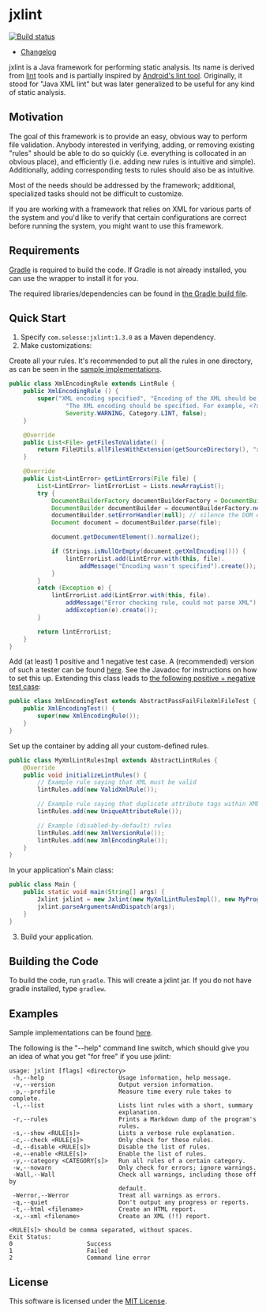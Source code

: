 jxlint
======

[![Build status](https://travis-ci.org/selesse/jxlint.png)](https://travis-ci.org/selesse/jxlint)

- [Changelog](CHANGELOG.md)

jxlint is a Java framework for performing static analysis. Its name is derived
from [lint](http://en.wikipedia.org/wiki/Lint_%28software%29) tools and is
partially inspired by [Android's lint tool](http://developer.android.com/tools/help/lint.html).
Originally, it stood for "Java XML lint" but was later generalized to be
useful for any kind of static analysis.

Motivation
----------

The goal of this framework is to provide an easy, obvious way to perform file
validation. Anybody interested in verifying, adding, or removing existing
"rules" should be able to do so quickly (i.e. everything is collocated in an
obvious place), and efficiently (i.e. adding new rules is intuitive and
simple). Additionally, adding corresponding tests to rules should also be as
intuitive.

Most of the needs should be addressed by the framework; additional,
specialized tasks should not be difficult to customize.

If you are working with a framework that relies on XML for various parts of
the system and you'd like to verify that certain configurations are correct
before running the system, you might want to use this framework.

Requirements
------------

[Gradle](http://gradle.org) is required to build the code. If Gradle is not
already installed, you can use the wrapper to install it for you.

The required libraries/dependencies can be found in
[the Gradle build file](build.gradle).

Quick Start
-----------

1. Specify `com.selesse:jxlint:1.3.0` as a Maven dependency.
2. Make customizations:

  Create all your rules. It's recommended to put all the rules in one directory,
  as can be seen in the [sample implementations](src/test/java/com/selesse/jxlint/samplerules).

  ```java
  public class XmlEncodingRule extends LintRule {
      public XmlEncodingRule () {
          super("XML encoding specified", "Encoding of the XML should be specified.",
                  "The XML encoding should be specified. For example, <?xml version=\"1.0\" encoding=\"UTF-8\"?>.",
                  Severity.WARNING, Category.LINT, false);
      }

      @Override
      public List<File> getFilesToValidate() {
          return FileUtils.allFilesWithExtension(getSourceDirectory(), "xml");
      }

      @Override
      public List<LintError> getLintErrors(File file) {
          List<LintError> lintErrorList = Lists.newArrayList();
          try {
              DocumentBuilderFactory documentBuilderFactory = DocumentBuilderFactory.newInstance();
              DocumentBuilder documentBuilder = documentBuilderFactory.newDocumentBuilder();
              documentBuilder.setErrorHandler(null); // silence the DOM error handler
              Document document = documentBuilder.parse(file);

              document.getDocumentElement().normalize();

              if (Strings.isNullOrEmpty(document.getXmlEncoding())) {
                  lintErrorList.add(LintError.with(this, file).
                      addMessage("Encoding wasn't specified").create());
              }
          }
          catch (Exception e) {
              lintErrorList.add(LintError.with(this, file).
                  addMessage("Error checking rule, could not parse XML").
                  addException(e).create());
          }

          return lintErrorList;
      }
  }
  ```

  Add (at least) 1 positive and 1 negative test case. A (recommended) version
  of such a tester can be found [here](src/test/java/com/selesse/jxlint/AbstractPassFailFileTest.java).
  See the Javadoc for instructions on how to set this up. Extending this class leads to
  [the following positive + negative test case](src/test/java/com/selesse/jxlint/samplerulestest/xml/XmlEncodingTest.java):

  ```java
  public class XmlEncodingTest extends AbstractPassFailFileXmlFileTest {
      public XmlEncodingTest() {
          super(new XmlEncodingRule());
      }
  }
  ```

  Set up the container by adding all your custom-defined rules.

  ```java
  public class MyXmlLintRulesImpl extends AbstractLintRules {
      @Override
      public void initializeLintRules() {
          // Example rule saying that XML must be valid
          lintRules.add(new ValidXmlRule());

          // Example rule saying that duplicate attribute tags within XML are bad
          lintRules.add(new UniqueAttributeRule());

          // Example (disabled-by-default) rules
          lintRules.add(new XmlVersionRule());
          lintRules.add(new XmlEncodingRule());
      }
  }
  ```

  In your application's Main class:

  ```java
  public class Main {
      public static void main(String[] args) {
          Jxlint jxlint = new Jxlint(new MyXmlLintRulesImpl(), new MyProgramSettings());
          jxlint.parseArgumentsAndDispatch(args);
      }
  }
  ```

3. Build your application.

Building the Code
-----------------

To build the code, run `gradle`. This will create a jxlint jar. If you do
not have gradle installed, type `gradlew`.

Examples
--------

Sample implementations can be found [here](src/test/java/com/selesse/jxlint/samplerules).

The following is the "--help" command line switch, which should give you an
idea of what you get "for free" if you use jxlint:

    usage: jxlint [flags] <directory>
     -h,--help                     Usage information, help message.
     -v,--version                  Output version information.
     -p,--profile                  Measure time every rule takes to complete.
     -l,--list                     Lists lint rules with a short, summary
                                   explanation.
     -r,--rules                    Prints a Markdown dump of the program's
                                   rules.
     -s,--show <RULE[s]>           Lists a verbose rule explanation.
     -c,--check <RULE[s]>          Only check for these rules.
     -d,--disable <RULE[s]>        Disable the list of rules.
     -e,--enable <RULE[s]>         Enable the list of rules.
     -y,--category <CATEGORY[s]>   Run all rules of a certain category.
     -w,--nowarn                   Only check for errors; ignore warnings.
     -Wall,--Wall                  Check all warnings, including those off by
                                   default.
     -Werror,--Werror              Treat all warnings as errors.
     -q,--quiet                    Don't output any progress or reports.
     -t,--html <filename>          Create an HTML report.
     -x,--xml <filename>           Create an XML (!!) report.

    <RULE[s]> should be comma separated, without spaces.
    Exit Status:
    0                     Success
    1                     Failed
    2                     Command line error

License
-------

This software is licensed under the [MIT License](http://en.wikipedia.org/wiki/MIT_License).
